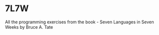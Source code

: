 # 7L7W
All the programming exercises from the book - Seven Languages in Seven Weeks by Bruce A. Tate 
